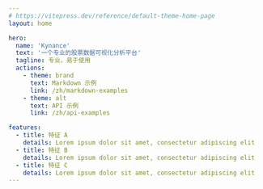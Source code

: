```yaml
---
# https://vitepress.dev/reference/default-theme-home-page
layout: home

hero:
  name: 'Kynance'
  text: '一个专业的股票数据可视化分析平台'
  tagline: 专业，易于使用
  actions:
    - theme: brand
      text: Markdown 示例
      link: /zh/markdown-examples
    - theme: alt
      text: API 示例
      link: /zh/api-examples

features:
  - title: 特征 A
    details: Lorem ipsum dolor sit amet, consectetur adipiscing elit
  - title: 特征 B
    details: Lorem ipsum dolor sit amet, consectetur adipiscing elit
  - title: 特征 C
    details: Lorem ipsum dolor sit amet, consectetur adipiscing elit
---
```

